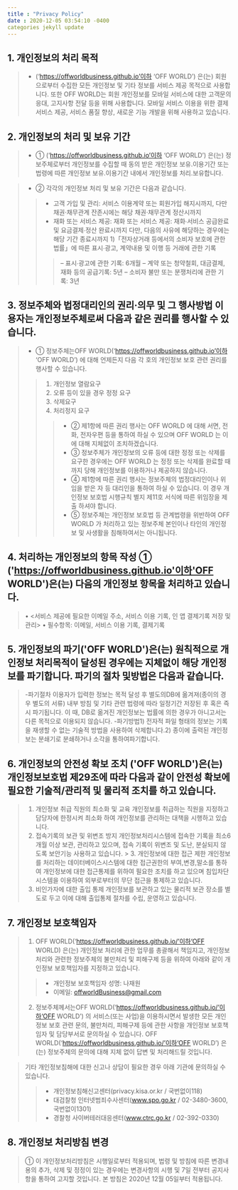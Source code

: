 ```yaml
---
title : "Privacy Policy"
date : 2020-12-05 03:54:10 -0400
categories jekyll update
---
```

## 1. 개인정보의 처리 목적
 
> - (‘https://offworldbusiness.github.io’이하 ‘OFF WORLD’) 은(는) 회원으로부터 수집한 모든 개인정보 및 기타 정보를 서비스 제공 목적으로 사용합니다. 또한 OFF WORLD는 회원 개인정보를 모바일 서비스에 대한 고객문의 응대, 고지사항 전달 등을 위해 사용합니다. 모바일 서비스 이용을 위한 결제 서비스 제공, 서비스 품질 향상, 새로운 기능 개발을 위해 사용하고 있습니다.
 
## 2. 개인정보의 처리 및 보유 기간
> - ① (‘https://offworldbusiness.github.io’이하 ‘OFF WORLD’) 은(는) 정보주체로부터 개인정보를 수집할 때 동의 받은 개인정보 보유․이용기간 또는 법령에 따른 개인정보 보유․이용기간 내에서 개인정보를 처리․보유합니다.
 
> - ② 각각의 개인정보 처리 및 보유 기간은 다음과 같습니다.
> > - 고객 가입 및 관리: 서비스 이용계약 또는 회원가입 해지시까지, 다만 채권·채무관계 잔존시에는 해당 채권·채무관계 정산시까지
> > - 재화 또는 서비스 제공: 재화 또는 서비스 제공: 재화∙서비스 공급완료 및 요금결제∙정산 완료시까지
> > 다만, 다음의 사유에 해당하는 경우에는 해당 기간 종료시까지
> > 1)「전자상거래 등에서의 소비자 보호에 관한 법률」에 따른 표시∙광고, 계약내용 및 이행 등 거래에 관한 기록
> > > – 표시∙광고에 관한 기록: 6개월
> > > – 계약 또는 청약철회, 대금결제, 재화 등의 공급기록: 5년
> > > – 소비자 불만 또는 분쟁처리에 관한 기록: 3년
 
## 3. 정보주체와 법정대리인의 권리·의무 및 그 행사방법 이용자는 개인정보주체로써 다음과 같은 권리를 행사할 수 있습니다.
 
> - ① 정보주체는OFF WORLD(‘https://offworldbusiness.github.io’이하 ‘OFF WORLD’) 에 대해 언제든지 다음 각 호의 개인정보 보호 관련 권리를 행사할 수 있습니다.
> > 1. 개인정보 열람요구
> > 2. 오류 등이 있을 경우 정정 요구
> > 3. 삭제요구
> > 4. 처리정지 요구
> > > - ② 제1항에 따른 권리 행사는 OFF WORLD 에 대해 서면, 전화, 전자우편 등을 통하여 하실 수 있으며 OFF WORLD 는 이에 대해 지체없이 조치하겠습니다.
> > > - ③ 정보주체가 개인정보의 오류 등에 대한 정정 또는 삭제를 요구한 경우에는 OFF WORLD 는 정정 또는 삭제를 완료할 때까지 당해 개인정보를 이용하거나 제공하지 않습니다.
> > > - ④ 제1항에 따른 권리 행사는 정보주체의 법정대리인이나 위임을 받은 자 등 대리인을 통하여 하실 수 있습니다. 이 경우 개인정보 보호법 시행규칙 별지 제11호 서식에 따른 위임장을 제출 하셔야 합니다.
> > > - ⑤ 정보주체는 개인정보 보호법 등 관계법령을 위반하여 OFF WORLD 가 처리하고 있는 정보주체 본인이나 타인의 개인정보 및 사생활을 침해하여서는 아니됩니다.
 
## 4. 처리하는 개인정보의 항목 작성  ① ('https://offworldbusiness.github.io'이하'OFF WORLD')은(는) 다음의 개인정보 항목을 처리하고 있습니다.
> •  <서비스 제공에 필요한 이메일 주소, 서비스 이용 기록, 인 앱 결제기록 저장 및 관리>
> •  필수항목: 이메일, 서비스 이용 기록, 결제기록
 
## 5. 개인정보의 파기('OFF WORLD')은(는) 원칙적으로 개인정보 처리목적이 달성된 경우에는 지체없이 해당 개인정보를 파기합니다. 파기의 절차 및방법은 다음과 같습니다.
 
> -파기절차 이용자가 입력한 정보는 목적 달성 후 별도의DB에 옮겨져(종이의 경우 별도의 서류) 내부 방침 및 기타 관련 법령에 따라 일정기간 저장된 후 혹은 즉시 파기됩니다. 이 때, DB로 옮겨진 개인정보는 법률에 의한 경우가 아니고서는 다른 목적으로 이용되지 않습니다.
> -파기방법1) 전자적 파일 형태의 정보는 기록을 재생할 수 없는 기술적 방법을 사용하여 삭제합니다.2) 종이에 출력된 개인정보는 분쇄기로 분쇄하거나 소각을 통하여파기합니다.
 
## 6. 개인정보의 안전성 확보 조치 ('OFF WORLD')은(는) 개인정보보호법 제29조에 따라 다음과 같이 안전성 확보에 필요한 기술적/관리적 및 물리적 조치를 하고 있습니다.

> 1. 개인정보 취급 직원의 최소화 및 교육 개인정보를 취급하는 직원을 지정하고 담당자에 한정시켜 최소화 하여 개인정보를 관리하는 대책을 시행하고 있습니다. 
> 2. 접속기록의 보관 및 위변조 방지 개인정보처리시스템에 접속한 기록을 최소6개월 이상 보관, 관리하고 있으며, 접속 기록이 위변조 및 도난, 분실되지 않도록 보안기능 사용하고 있습니다. > 3. 개인정보에 대한 접근 제한 개인정보를 처리하는 데이터베이스시스템에 대한 접근권한의 부여,변경,말소를 통하여 개인정보에 대한 접근통제를 위하여 필요한 조치를 하고 있으며 침입차단시스템을 이용하여 외부로부터의 무단 접근을 통제하고 있습니다. 
> 4. 비인가자에 대한 출입 통제 개인정보를 보관하고 있는 물리적 보관 장소를 별도로 두고 이에 대해 출입통제 절차를 수립, 운영하고 있습니다.
 
## 7. 개인정보 보호책임자
 
> 1) OFF WORLD(‘https://offworldbusiness.github.io/’이하‘OFF WORLD) 은(는) 개인정보 처리에 관한 업무를 총괄해서 책임지고, 개인정보 처리와 관련한 정보주체의 불만처리 및 피해구제 등을 위하여 아래와 같이 개인정보 보호책임자를 지정하고 있습니다.
> > - 개인정보 보호책임자 성명: 나재원
> > - 이메일: offworldBusiness@gmail.com
> 2) 정보주체께서는OFF WORLD(‘https://offworldbusiness.github.io/’이하‘OFF WORLD’) 의 서비스(또는 사업)을 이용하시면서 발생한 모든 개인정보 보호 관련 문의, 불만처리, 피해구제 등에 관한 사항을 개인정보 보호책임자 및 담당부서로 문의하실 수 있습니다. OFF WORLD(‘https://offworldbusiness.github.io/’이하‘OFF WORLD’) 은(는) 정보주체의 문의에 대해 지체 없이 답변 및 처리해드릴 것입니다.
 
> 기타 개인정보침해에 대한 신고나 상담이 필요한 경우 아래 기관에 문의하실 수 있습니다.
> > - 개인정보침해신고센터(privacy.kisa.or.kr / 국번없이118)
> > - 대검찰청 인터넷범죄수사센터(www.spo.go.kr / 02-3480-3600, 국번없이1301)
> > - 경찰청 사이버테러대응센터(www.ctrc.go.kr / 02-392-0330)
 
## 8. 개인정보 처리방침 변경
> ① 이 개인정보처리방침은 시행일로부터 적용되며, 법령 및 방침에 따른 변경내용의 추가, 삭제 및 정정이 있는 경우에는 변경사항의 시행 및 7일 전부터 공지사항을 통하여 고지할 것입니다.
본 방침은 2020년 12월 05일부터 적용됩니다.
